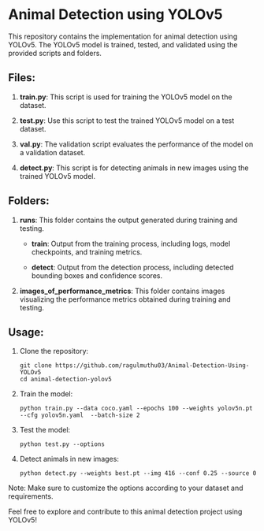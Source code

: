 # Animal Detection using YOLOv5

This repository contains the implementation for animal detection using YOLOv5. The YOLOv5 model is trained, tested, and validated using the provided scripts and folders.

## Files:

1. **train.py**: This script is used for training the YOLOv5 model on the dataset.

2. **test.py**: Use this script to test the trained YOLOv5 model on a test dataset.

3. **val.py**: The validation script evaluates the performance of the model on a validation dataset.

4. **detect.py**: This script is for detecting animals in new images using the trained YOLOv5 model.

## Folders:

1. **runs**: This folder contains the output generated during training and testing.

    - **train**: Output from the training process, including logs, model checkpoints, and training metrics.

    - **detect**: Output from the detection process, including detected bounding boxes and confidence scores.

2. **images_of_performance_metrics**: This folder contains images visualizing the performance metrics obtained during training and testing.

## Usage:

1. Clone the repository:

    ```
    git clone https://github.com/ragulmuthu03/Animal-Detection-Using-YOLOv5
    cd animal-detection-yolov5
    ```

2. Train the model:

    ```
    python train.py --data coco.yaml --epochs 100 --weights yolov5n.pt --cfg yolov5n.yaml  --batch-size 2
    ```

3. Test the model:

    ```
    python test.py --options
    ```

4. Detect animals in new images:

    ```
    python detect.py --weights best.pt --img 416 --conf 0.25 --source 0
    ```

Note: Make sure to customize the options according to your dataset and requirements.

Feel free to explore and contribute to this animal detection project using YOLOv5!
